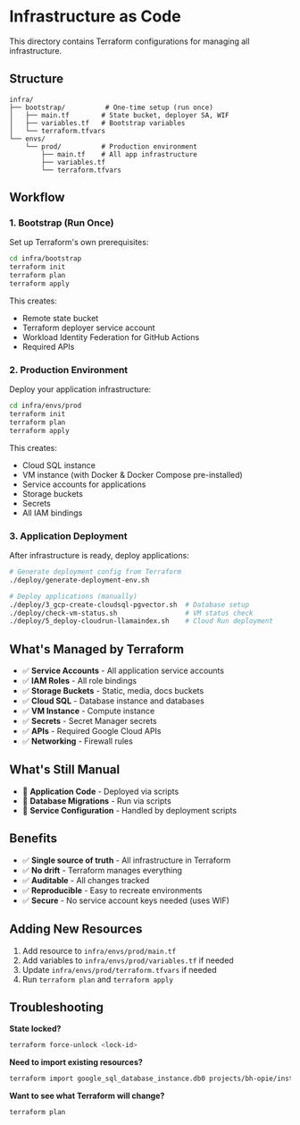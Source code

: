 # Infrastructure as Code

This directory contains Terraform configurations for managing all infrastructure.

## Structure

```
infra/
├── bootstrap/          # One-time setup (run once)
│   ├── main.tf        # State bucket, deployer SA, WIF
│   ├── variables.tf   # Bootstrap variables
│   └── terraform.tfvars
└── envs/
    └── prod/          # Production environment
        ├── main.tf    # All app infrastructure
        ├── variables.tf
        └── terraform.tfvars
```

## Workflow

### 1. Bootstrap (Run Once)

Set up Terraform's own prerequisites:

```bash
cd infra/bootstrap
terraform init
terraform plan
terraform apply
```

This creates:
- Remote state bucket
- Terraform deployer service account
- Workload Identity Federation for GitHub Actions
- Required APIs

### 2. Production Environment

Deploy your application infrastructure:

```bash
cd infra/envs/prod
terraform init
terraform plan
terraform apply
```

This creates:
- Cloud SQL instance
- VM instance (with Docker & Docker Compose pre-installed)
- Service accounts for applications
- Storage buckets
- Secrets
- All IAM bindings

### 3. Application Deployment

After infrastructure is ready, deploy applications:

```bash
# Generate deployment config from Terraform
./deploy/generate-deployment-env.sh

# Deploy applications (manually)
./deploy/3_gcp-create-cloudsql-pgvector.sh  # Database setup
./deploy/check-vm-status.sh                 # VM status check
./deploy/5_deploy-cloudrun-llamaindex.sh    # Cloud Run deployment
```

## What's Managed by Terraform

- ✅ **Service Accounts** - All application service accounts
- ✅ **IAM Roles** - All role bindings
- ✅ **Storage Buckets** - Static, media, docs buckets
- ✅ **Cloud SQL** - Database instance and databases
- ✅ **VM Instance** - Compute instance
- ✅ **Secrets** - Secret Manager secrets
- ✅ **APIs** - Required Google Cloud APIs
- ✅ **Networking** - Firewall rules

## What's Still Manual

- 🔧 **Application Code** - Deployed via scripts
- 🔧 **Database Migrations** - Run via scripts
- 🔧 **Service Configuration** - Handled by deployment scripts

## Benefits

- ✅ **Single source of truth** - All infrastructure in Terraform
- ✅ **No drift** - Terraform manages everything
- ✅ **Auditable** - All changes tracked
- ✅ **Reproducible** - Easy to recreate environments
- ✅ **Secure** - No service account keys needed (uses WIF)

## Adding New Resources

1. Add resource to `infra/envs/prod/main.tf`
2. Add variables to `infra/envs/prod/variables.tf` if needed
3. Update `infra/envs/prod/terraform.tfvars` if needed
4. Run `terraform plan` and `terraform apply`

## Troubleshooting

**State locked?**
```bash
terraform force-unlock <lock-id>
```

**Need to import existing resources?**
```bash
terraform import google_sql_database_instance.db0 projects/bh-opie/instances/db0
```

**Want to see what Terraform will change?**
```bash
terraform plan
```

